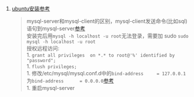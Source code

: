 1. [ubuntu安装参考](http://www.cnblogs.com/EasonJim/p/7147787.html)    
    > mysql-server和mysql-client的区别，mysql-client发送命令(比如sql)语句到mysql-server[参考](https://stackoverflow.com/questions/6962890/what-is-the-difference-between-mysql-server-and-mysql-client)    
    > 安装完后用`mysql -h localhost -u root`无法登录，需要加 sudo `sudo mysql -h localhost -u root`    
    > 授权远程访问:     
        1. `grant all privileges  on *.* to root@'%' identified by "password";`   
        1. `flush privileges;`     
        1. 修改/etc/mysql/mysql.conf.d中的`bind-address		= 127.0.0.1`为`bind-address		= 0.0.0.0`[参考](https://stackoverflow.com/questions/16161889/cant-connect-to-remote-mysql-server-with-error-61)   
        1. 重启mysql-server   

    
